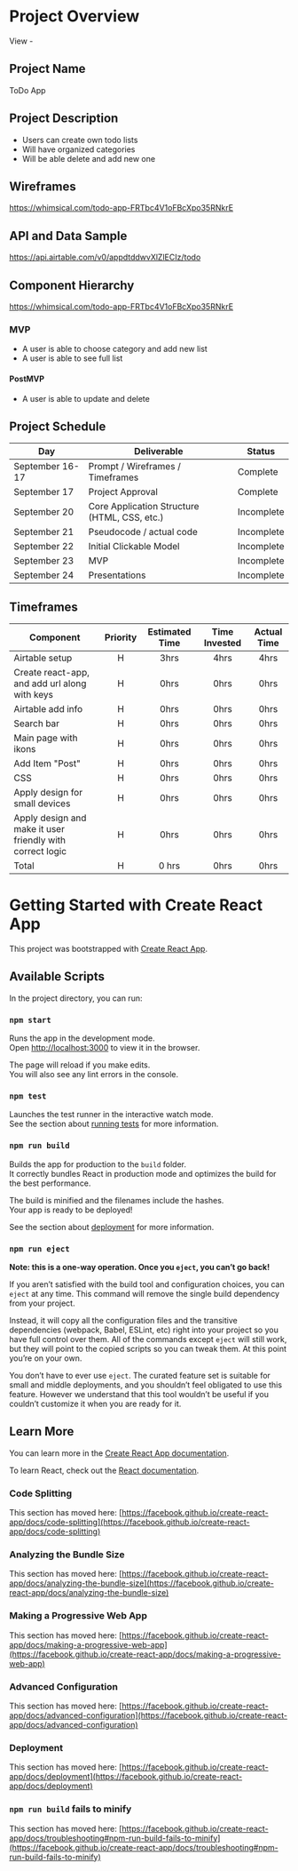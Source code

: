 # Project Overview

View -

## Project Name

ToDo App

## Project Description

- Users can create own todo lists
- Will have organized categories
- Will be able delete and add new one

## Wireframes

<https://whimsical.com/todo-app-FRTbc4V1oFBcXpo35RNkrE>

## API and Data Sample

<https://api.airtable.com/v0/appdtddwvXlZlECIz/todo>

## Component Hierarchy

<https://whimsical.com/todo-app-FRTbc4V1oFBcXpo35RNkrE>

### MVP

- A user is able to choose category and add new list
- A user is able to see full list

#### PostMVP

- A user is able to update and delete

## Project Schedule

| Day             | Deliverable                                  | Status     |
| --------------- | -------------------------------------------- | ---------- |
| September 16-17 | Prompt / Wireframes / Timeframes             | Complete   |
| September 17    | Project Approval                             | Complete   |
| September 20    | Core Application Structure (HTML, CSS, etc.) | Incomplete |
| September 21    | Pseudocode / actual code                     | Incomplete |
| September 22    | Initial Clickable Model                      | Incomplete |
| September 23    | MVP                                          | Incomplete |
| September 24    | Presentations                                | Incomplete |

## Timeframes

| Component                                                 | Priority | Estimated Time | Time Invested | Actual Time |
| --------------------------------------------------------- | :------: | :------------: | :-----------: | :---------: |
| Airtable setup                                            |    H     |      3hrs      |     4hrs      |    4hrs     |
| Create react-app, and add url along with keys             |    H     |      0hrs      |     0hrs      |    0hrs     |
| Airtable add info                                         |    H     |      0hrs      |     0hrs      |    0hrs     |
| Search bar                                                |    H     |      0hrs      |     0hrs      |    0hrs     |
| Main page with ikons                                      |    H     |      0hrs      |     0hrs      |    0hrs     |
| Add Item "Post"                                           |    H     |      0hrs      |     0hrs      |    0hrs     |
| CSS                                                       |    H     |      0hrs      |     0hrs      |    0hrs     |
| Apply design for small devices                            |    H     |      0hrs      |     0hrs      |    0hrs     |
| Apply design and make it user friendly with correct logic |    H     |      0hrs      |     0hrs      |    0hrs     |
| Total                                                     |    H     |     0 hrs      |     0hrs      |    0hrs     |

# Getting Started with Create React App

This project was bootstrapped with [Create React App](https://github.com/facebook/create-react-app).

## Available Scripts

In the project directory, you can run:

### `npm start`

Runs the app in the development mode.\
Open [http://localhost:3000](http://localhost:3000) to view it in the browser.

The page will reload if you make edits.\
You will also see any lint errors in the console.

### `npm test`

Launches the test runner in the interactive watch mode.\
See the section about [running tests](https://facebook.github.io/create-react-app/docs/running-tests) for more information.

### `npm run build`

Builds the app for production to the `build` folder.\
It correctly bundles React in production mode and optimizes the build for the best performance.

The build is minified and the filenames include the hashes.\
Your app is ready to be deployed!

See the section about [deployment](https://facebook.github.io/create-react-app/docs/deployment) for more information.

### `npm run eject`

**Note: this is a one-way operation. Once you `eject`, you can’t go back!**

If you aren’t satisfied with the build tool and configuration choices, you can `eject` at any time. This command will remove the single build dependency from your project.

Instead, it will copy all the configuration files and the transitive dependencies (webpack, Babel, ESLint, etc) right into your project so you have full control over them. All of the commands except `eject` will still work, but they will point to the copied scripts so you can tweak them. At this point you’re on your own.

You don’t have to ever use `eject`. The curated feature set is suitable for small and middle deployments, and you shouldn’t feel obligated to use this feature. However we understand that this tool wouldn’t be useful if you couldn’t customize it when you are ready for it.

## Learn More

You can learn more in the [Create React App documentation](https://facebook.github.io/create-react-app/docs/getting-started).

To learn React, check out the [React documentation](https://reactjs.org/).

### Code Splitting

This section has moved here: [https://facebook.github.io/create-react-app/docs/code-splitting](https://facebook.github.io/create-react-app/docs/code-splitting)

### Analyzing the Bundle Size

This section has moved here: [https://facebook.github.io/create-react-app/docs/analyzing-the-bundle-size](https://facebook.github.io/create-react-app/docs/analyzing-the-bundle-size)

### Making a Progressive Web App

This section has moved here: [https://facebook.github.io/create-react-app/docs/making-a-progressive-web-app](https://facebook.github.io/create-react-app/docs/making-a-progressive-web-app)

### Advanced Configuration

This section has moved here: [https://facebook.github.io/create-react-app/docs/advanced-configuration](https://facebook.github.io/create-react-app/docs/advanced-configuration)

### Deployment

This section has moved here: [https://facebook.github.io/create-react-app/docs/deployment](https://facebook.github.io/create-react-app/docs/deployment)

### `npm run build` fails to minify

This section has moved here: [https://facebook.github.io/create-react-app/docs/troubleshooting#npm-run-build-fails-to-minify](https://facebook.github.io/create-react-app/docs/troubleshooting#npm-run-build-fails-to-minify)

